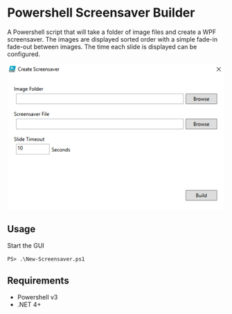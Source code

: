 # Powershell Screensaver Builder
A Powershell script that will take a folder of image files and create a WPF screensaver. The images are displayed sorted order with a simple fade-in fade-out between images. The time each slide is displayed can be configured.

![Screenshot of GUI](docs/Create-Screensaver-Window.png)

## Usage
Start the GUI

    PS> .\New-Screensaver.ps1

## Requirements
- Powershell v3
- .NET 4+
